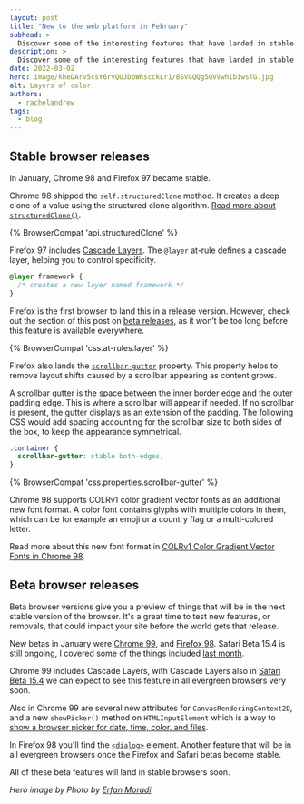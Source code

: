 ```yaml
---
layout: post
title: "New to the web platform in February"
subhead: >
  Discover some of the interesting features that have landed in stable and beta web browsers during February 2022. 
description: >
  Discover some of the interesting features that have landed in stable and beta web browsers during February 2022.
date: 2022-03-02
hero: image/kheDArv5csY6rvQUJDbWRscckLr1/BSVGQQg5QVVwhibIwsTG.jpg
alt: Layers of color.
authors:
  - rachelandrew
tags:
  - blog
---
```


## Stable browser releases

In January, Chrome 98 and Firefox 97 became stable.

Chrome 98 shipped the `self.structuredClone` method. It creates a deep clone of a value using the structured clone algorithm. [Read more about `structuredClone()`](/structured-clone/).

{% BrowserCompat 'api.structuredClone' %}

Firefox 97 includes [Cascade Layers](https://developer.mozilla.org/docs/Web/CSS/@layer). The `@layer` at-rule defines a cascade layer, helping you to control specificity.

```css
@layer framework {
  /* creates a new layer named framework */
}
```

Firefox is the first browser to land this in a release version. However, check out the section of this post on [beta releases](/#beta-browser-releases), as it won’t be too long before this feature is available everywhere.

{% BrowserCompat 'css.at-rules.layer' %}

Firefox also lands the [`scrollbar-gutter`](https://developer.mozilla.org/docs/Web/CSS/scrollbar-gutter) property. This property helps to remove layout shifts caused by a scrollbar appearing as content grows. 

A scrollbar gutter is the space between the inner border edge and the outer padding edge. This is where a scrollbar will appear if needed. If no scrollbar is present, the gutter displays as an extension of the padding. The following CSS would add spacing accounting for the scrollbar size to both sides of the box, to keep the appearance symmetrical.

```css
.container {
  scrollbar-gutter: stable both-edges;
}
```

{% BrowserCompat 'css.properties.scrollbar-gutter' %}

Chrome 98 supports COLRv1 color gradient vector fonts as an additional new font format. A color font contains glyphs with multiple colors in them, which can be for example an emoji or a country flag or a multi-colored letter.

Read more about this new font format in [COLRv1 Color Gradient Vector Fonts in Chrome 98](https://developer.chrome.com/blog/colrv1-fonts/).

## Beta browser releases

Beta browser versions give you a preview of things that will be in the next stable version of the browser. It's a great time to test new features, or removals, that could impact your site before the world gets that release.

New betas in January were [Chrome 99](https://blog.chromium.org/2022/02/chrome-99-css-cascade-layers-new-picker.html), and [Firefox 98](https://developer.mozilla.org/en-US/docs/Mozilla/Firefox/Releases/98). Safari Beta 15.4 is still ongoing, I covered some of the things included [last month](/web-platform-01-2022/).

Chrome 99 includes Cascade Layers, with Cascade Layers also in [Safari Beta 15.4](https://developer.apple.com/documentation/safari-release-notes/safari-15_4-release-notes) we can expect to see this feature in all evergreen browsers very soon.

Also in Chrome 99 are several new attributes for `CanvasRenderingContext2D`, and a new `showPicker()` method on `HTMLInputElement` which is a way to [show a browser picker for date, time, color, and files](https://developer.chrome.com/blog/show-picker/). 

In Firefox 98 you'll find the [`<dialog>`](https://developer.mozilla.org/docs/Web/HTML/Element/dialog) element. Another feature that will be in all evergreen browsers once the Firefox and Safari betas become stable. 

All of these beta features will land in stable browsers soon.

_Hero image by Photo by [Erfan Moradi](https://unsplash.com/collections/MT676RfTVEg/layers-layers-layers)_
  